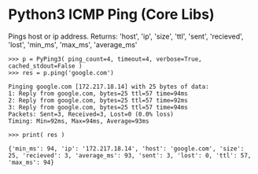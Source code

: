 # Python3 ICMP Ping (Core Libs)

Pings host or ip address. Returns: 'host', 'ip', 'size', 'ttl', 'sent', 'recieved', 'lost', 'min_ms', 'max_ms', 'average_ms'

```
>>> p = PyPing3( ping_count=4, timeout=4, verbose=True, cached_stdout=False )
>>> res = p.ping('google.com')
```

```
Pinging google.com [172.217.18.14] with 25 bytes of data:
1: Reply from google.com, bytes=25 ttl=57 time=94ms
2: Reply from google.com, bytes=25 ttl=57 time=92ms
3: Reply from google.com, bytes=25 ttl=57 time=94ms
Packets: Sent=3, Received=3, Lost=0 (0.0% loss)
Timing: Min=92ms, Max=94ms, Average=93ms
```

```
>>> print( res )

{'min_ms': 94, 'ip': '172.217.18.14', 'host': 'google.com', 'size': 25, 'recieved': 3, 'average_ms': 93, 'sent': 3, 'lost': 0, 'ttl': 57, 'max_ms': 94}
```
